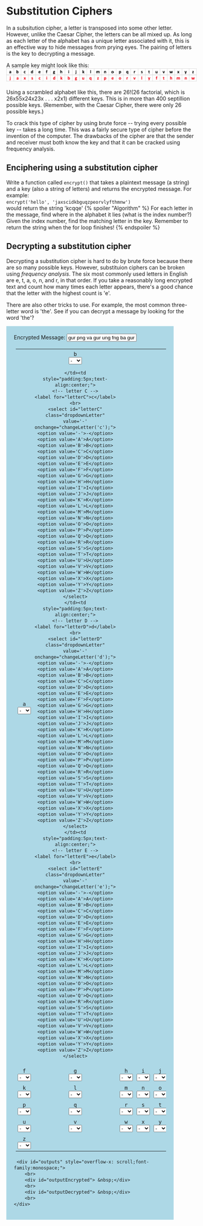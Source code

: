 # Substitution Ciphers
In a subsitution cipher, a letter is transposed into some other letter. However, unlike the Caesar Cipher, the letters can be all mixed up. As long as each letter of the alphabet has a unique letter associated with it, this is an effective way to hide messages from prying eyes. The pairing of letters is the key to decrypting a message.

A sample key might look like this:
![Koch depth 0](https://raw.githubusercontent.com/martybillingsley/images/master/subCipherKey.png) <br><br>
Using a scrambled alphabet like this, there are 26!(26 factorial, which is 26x55x24x23x . . . x2x1) different keys. This is in more than 400 septillion possible keys. (Remember, with the Caesar Cipher, there were only 26 possible keys.)

To crack this type of cipher by using brute force -- trying every possible key -- takes a long time.  This was a fairly secure type of cipher before the invention of the computer. The drawbacks of the cipher are that the sender and receiver must both know the key and that it can be cracked using frequency analysis.
<br>

## Enciphering using a substitution cipher
Write a function called `encrypt()` that takes a plaintext message (a string) and a key (also a string of letters) and returns the encrypted message.  For example:<br>
`encrypt('hello', 'jaxscidkbguqzpeorvlyfthmnw')` <br>
would return the string 'kcqqe'
{% spoiler "Algorithm" %}
For each letter in the message, find where in the alphabet it lies (what is the index number?)
Given the index number, find the matching letter in the key.
Remember to return the string when the for loop finishes!
{% endspoiler %}<br>


## Decrypting a substitution cipher
Decrypting a substitution cipher is hard to do by brute force because there are so many possible keys. However, substituion ciphers can be broken using *frequency analysis*. The six most commonly used letters in English are e, t, a, o, n, and r, in that order. If you take a reasonably long encrypted text and count how many times each letter appears, there's a good chance that the letter with the highest count is 'e'.

There are also other tricks to use. For example, the most common three-letter word is 'the'. See if you can decrypt a message by looking for the word 'the'?


<div style="background-color:lightblue; padding:20px; width:80%;">
	Encrypted Message: 
	<input id="textInput3" type="text" value="gur png va gur ung fng ba gur avpr kuvgr furrg" style="overflow-x: scroll;"><br>
	<table style="padding:5px;text-align:center;font-family: monospace;">
		<tr><td style="padding:5px;text-align:center;text-align:center;">
	<!-- letter A -->
	<label for="letterA">a</label><br>
	<select id="letterA" class="dropdownLetter" value='-' onchange="changeLetter('a');">
	<option value='-'>-</option>
    <option value='A'>A</option>
    <option value='B'>B</option>
    <option value='C'>C</option>
    <option value='D'>D</option>
    <option value='E'>E</option>
    <option value='F'>F</option>
    <option value='G'>G</option>
    <option value='H'>H</option>
    <option value='I'>I</option>
    <option value='J'>J</option>
    <option value='K'>K</option>
    <option value='L'>L</option>
    <option value='M'>M</option>
    <option value='N'>N</option>
    <option value='O'>O</option>
    <option value='P'>P</option>
    <option value='Q'>Q</option>
    <option value='R'>R</option>
    <option value='S'>S</option>
    <option value='T'>T</option>
    <option value='U'>U</option>
    <option value='V'>V</option>
    <option value='W'>W</option>
    <option value='X'>X</option>
    <option value='Y'>Y</option>
    <option value='Z'>Z</option>
    </select>
	</td><td style="padding:5px;text-align:center;text-align:center;">
    <!-- letter B -->
	<label for="letterB">b</label><br>
	<select id="letterB" class="dropdownLetter" value='-' onchange="changeLetter('b');">
	<option value='-'>-</option>
    <option value='A'>A</option>
    <option value='B'>B</option>
    <option value='C'>C</option>
    <option value='D'>D</option>
    <option value='E'>E</option>
    <option value='F'>F</option>
    <option value='G'>G</option>
    <option value='H'>H</option>
    <option value='I'>I</option>
    <option value='J'>J</option>
    <option value='K'>K</option>
    <option value='L'>L</option>
    <option value='M'>M</option>
    <option value='N'>N</option>
    <option value='O'>O</option>
    <option value='P'>P</option>
    <option value='Q'>Q</option>
    <option value='R'>R</option>
    <option value='S'>S</option>
    <option value='T'>T</option>
    <option value='U'>U</option>
    <option value='V'>V</option>
    <option value='W'>W</option>
    <option value='X'>X</option>
    <option value='Y'>Y</option>
    <option value='Z'>Z</option>
    </select>

	</td><td style="padding:5px;text-align:center;">
    <!-- letter C -->
	<label for="letterC">c</label><br>
	<select id="letterC" class="dropdownLetter" value='-' onchange="changeLetter('c');">
	<option value='-'>-</option>
    <option value='A'>A</option>
    <option value='B'>B</option>
    <option value='C'>C</option>
    <option value='D'>D</option>
    <option value='E'>E</option>
    <option value='F'>F</option>
    <option value='G'>G</option>
    <option value='H'>H</option>
    <option value='I'>I</option>
    <option value='J'>J</option>
    <option value='K'>K</option>
    <option value='L'>L</option>
    <option value='M'>M</option>
    <option value='N'>N</option>
    <option value='O'>O</option>
    <option value='P'>P</option>
    <option value='Q'>Q</option>
    <option value='R'>R</option>
    <option value='S'>S</option>
    <option value='T'>T</option>
    <option value='U'>U</option>
    <option value='V'>V</option>
    <option value='W'>W</option>
    <option value='X'>X</option>
    <option value='Y'>Y</option>
    <option value='Z'>Z</option>
    </select>
	</td><td style="padding:5px;text-align:center;">
    <!-- letter D -->
	<label for="letterD">d</label><br>
	<select id="letterD" class="dropdownLetter" value='-' onchange="changeLetter('d');">
	<option value='-'>-</option>
    <option value='A'>A</option>
    <option value='B'>B</option>
    <option value='C'>C</option>
    <option value='D'>D</option>
    <option value='E'>E</option>
    <option value='F'>F</option>
    <option value='G'>G</option>
    <option value='H'>H</option>
    <option value='I'>I</option>
    <option value='J'>J</option>
    <option value='K'>K</option>
    <option value='L'>L</option>
    <option value='M'>M</option>
    <option value='N'>N</option>
    <option value='O'>O</option>
    <option value='P'>P</option>
    <option value='Q'>Q</option>
    <option value='R'>R</option>
    <option value='S'>S</option>
    <option value='T'>T</option>
    <option value='U'>U</option>
    <option value='V'>V</option>
    <option value='W'>W</option>
    <option value='X'>X</option>
    <option value='Y'>Y</option>
    <option value='Z'>Z</option>
    </select>
	</td><td style="padding:5px;text-align:center;">
    <!-- letter E -->
	<label for="letterE">e</label><br>
	<select id="letterE" class="dropdownLetter" value='-' onchange="changeLetter('e');">
	<option value='-'>-</option>
    <option value='A'>A</option>
    <option value='B'>B</option>
    <option value='C'>C</option>
    <option value='D'>D</option>
    <option value='E'>E</option>
    <option value='F'>F</option>
    <option value='G'>G</option>
    <option value='H'>H</option>
    <option value='I'>I</option>
    <option value='J'>J</option>
    <option value='K'>K</option>
    <option value='L'>L</option>
    <option value='M'>M</option>
    <option value='N'>N</option>
    <option value='O'>O</option>
    <option value='P'>P</option>
    <option value='Q'>Q</option>
    <option value='R'>R</option>
    <option value='S'>S</option>
    <option value='T'>T</option>
    <option value='U'>U</option>
    <option value='V'>V</option>
    <option value='W'>W</option>
    <option value='X'>X</option>
    <option value='Y'>Y</option>
    <option value='Z'>Z</option>
    </select>
</td></tr>
<tr><td style="padding:5px;text-align:center;">
    <!-- letter F -->
	<label for="letterF">f</label><br>
	<select id="letterF" class="dropdownLetter" value='-' onchange="changeLetter('f');">
	<option value='-'>-</option>
    <option value='A'>A</option>
    <option value='B'>B</option>
    <option value='C'>C</option>
    <option value='D'>D</option>
    <option value='E'>E</option>
    <option value='F'>F</option>
    <option value='G'>G</option>
    <option value='H'>H</option>
    <option value='I'>I</option>
    <option value='J'>J</option>
    <option value='K'>K</option>
    <option value='L'>L</option>
    <option value='M'>M</option>
    <option value='N'>N</option>
    <option value='O'>O</option>
    <option value='P'>P</option>
    <option value='Q'>Q</option>
    <option value='R'>R</option>
    <option value='S'>S</option>
    <option value='T'>T</option>
    <option value='U'>U</option>
    <option value='V'>V</option>
    <option value='W'>W</option>
    <option value='X'>X</option>
    <option value='Y'>Y</option>
    <option value='Z'>Z</option>
    </select>
</td><td style="padding:5px;text-align:center;">
    <!-- letter G -->
	<label for="letterG">g</label><br>
	<select id="letterG" class="dropdownLetter" value='-' onchange="changeLetter('g');">
	<option value='-'>-</option>
    <option value='A'>A</option>
    <option value='B'>B</option>
    <option value='C'>C</option>
    <option value='D'>D</option>
    <option value='E'>E</option>
    <option value='F'>F</option>
    <option value='G'>G</option>
    <option value='H'>H</option>
    <option value='I'>I</option>
    <option value='J'>J</option>
    <option value='K'>K</option>
    <option value='L'>L</option>
    <option value='M'>M</option>
    <option value='N'>N</option>
    <option value='O'>O</option>
    <option value='P'>P</option>
    <option value='Q'>Q</option>
    <option value='R'>R</option>
    <option value='S'>S</option>
    <option value='T'>T</option>
    <option value='U'>U</option>
    <option value='V'>V</option>
    <option value='W'>W</option>
    <option value='X'>X</option>
    <option value='Y'>Y</option>
    <option value='Z'>Z</option>
    </select>
</td><td style="padding:5px;text-align:center;">
    <!-- letter H -->
	<label for="letterH">h</label><br>
	<select id="letterH" class="dropdownLetter" value='-' onchange="changeLetter('h');">
	<option value='-'>-</option>
    <option value='A'>A</option>
    <option value='B'>B</option>
    <option value='C'>C</option>
    <option value='D'>D</option>
    <option value='E'>E</option>
    <option value='F'>F</option>
    <option value='G'>G</option>
    <option value='H'>H</option>
    <option value='I'>I</option>
    <option value='J'>J</option>
    <option value='K'>K</option>
    <option value='L'>L</option>
    <option value='M'>M</option>
    <option value='N'>N</option>
    <option value='O'>O</option>
    <option value='P'>P</option>
    <option value='Q'>Q</option>
    <option value='R'>R</option>
    <option value='S'>S</option>
    <option value='T'>T</option>
    <option value='U'>U</option>
    <option value='V'>V</option>
    <option value='W'>W</option>
    <option value='X'>X</option>
    <option value='Y'>Y</option>
    <option value='Z'>Z</option>
    </select>
</td><td style="padding:5px;text-align:center;">
    <!-- letter I -->
	<label for="letterI">i</label><br>
	<select id="letterI" class="dropdownLetter" value='-' onchange="changeLetter('i');">
	<option value='-'>-</option>
    <option value='A'>A</option>
    <option value='B'>B</option>
    <option value='C'>C</option>
    <option value='D'>D</option>
    <option value='E'>E</option>
    <option value='F'>F</option>
    <option value='G'>G</option>
    <option value='H'>H</option>
    <option value='I'>I</option>
    <option value='J'>J</option>
    <option value='K'>K</option>
    <option value='L'>L</option>
    <option value='M'>M</option>
    <option value='N'>N</option>
    <option value='O'>O</option>
    <option value='P'>P</option>
    <option value='Q'>Q</option>
    <option value='R'>R</option>
    <option value='S'>S</option>
    <option value='T'>T</option>
    <option value='U'>U</option>
    <option value='V'>V</option>
    <option value='W'>W</option>
    <option value='X'>X</option>
    <option value='Y'>Y</option>
    <option value='Z'>Z</option>
    </select>
</td><td style="padding:5px;text-align:center;">
    <!-- letter J -->
	<label for="letterJ">j</label><br>
	<select id="letterJ" class="dropdownLetter" value='-' onchange="changeLetter('j');">
	<option value='-'>-</option>
    <option value='A'>A</option>
    <option value='B'>B</option>
    <option value='C'>C</option>
    <option value='D'>D</option>
    <option value='E'>E</option>
    <option value='F'>F</option>
    <option value='G'>G</option>
    <option value='H'>H</option>
    <option value='I'>I</option>
    <option value='J'>J</option>
    <option value='K'>K</option>
    <option value='L'>L</option>
    <option value='M'>M</option>
    <option value='N'>N</option>
    <option value='O'>O</option>
    <option value='P'>P</option>
    <option value='Q'>Q</option>
    <option value='R'>R</option>
    <option value='S'>S</option>
    <option value='T'>T</option>
    <option value='U'>U</option>
    <option value='V'>V</option>
    <option value='W'>W</option>
    <option value='X'>X</option>
    <option value='Y'>Y</option>
    <option value='Z'>Z</option>
    </select>
</td></tr>
<tr><td style="padding:5px;text-align:center;">
    <!-- letter K -->
	<label for="letterK">k</label><br>
	<select id="letterK" class="dropdownLetter" value='-' onchange="changeLetter('k');">
	<option value='-'>-</option>
    <option value='A'>A</option>
    <option value='B'>B</option>
    <option value='C'>C</option>
    <option value='D'>D</option>
    <option value='E'>E</option>
    <option value='F'>F</option>
    <option value='G'>G</option>
    <option value='H'>H</option>
    <option value='I'>I</option>
    <option value='J'>J</option>
    <option value='K'>K</option>
    <option value='L'>L</option>
    <option value='M'>M</option>
    <option value='N'>N</option>
    <option value='O'>O</option>
    <option value='P'>P</option>
    <option value='Q'>Q</option>
    <option value='R'>R</option>
    <option value='S'>S</option>
    <option value='T'>T</option>
    <option value='U'>U</option>
    <option value='V'>V</option>
    <option value='W'>W</option>
    <option value='X'>X</option>
    <option value='Y'>Y</option>
    <option value='Z'>Z</option>
    </select>
</td><td style="padding:5px;text-align:center;">
    <!-- letter L -->
	<label for="letterL">l</label><br>
	<select id="letterL" class="dropdownLetter" value='-' onchange="changeLetter('l');">
	<option value='-'>-</option>
    <option value='A'>A</option>
    <option value='B'>B</option>
    <option value='C'>C</option>
    <option value='D'>D</option>
    <option value='E'>E</option>
    <option value='F'>F</option>
    <option value='G'>G</option>
    <option value='H'>H</option>
    <option value='I'>I</option>
    <option value='J'>J</option>
    <option value='K'>K</option>
    <option value='L'>L</option>
    <option value='M'>M</option>
    <option value='N'>N</option>
    <option value='O'>O</option>
    <option value='P'>P</option>
    <option value='Q'>Q</option>
    <option value='R'>R</option>
    <option value='S'>S</option>
    <option value='T'>T</option>
    <option value='U'>U</option>
    <option value='V'>V</option>
    <option value='W'>W</option>
    <option value='X'>X</option>
    <option value='Y'>Y</option>
    <option value='Z'>Z</option>
    </select>
</td><td style="padding:5px;text-align:center;">
    <!-- letter M -->
	<label for="letterM">m</label><br>
	<select id="letterM" class="dropdownLetter" value='-' onchange="changeLetter('m');">
	<option value='-'>-</option>
    <option value='A'>A</option>
    <option value='B'>B</option>
    <option value='C'>C</option>
    <option value='D'>D</option>
    <option value='E'>E</option>
    <option value='F'>F</option>
    <option value='G'>G</option>
    <option value='H'>H</option>
    <option value='I'>I</option>
    <option value='J'>J</option>
    <option value='K'>K</option>
    <option value='L'>L</option>
    <option value='M'>M</option>
    <option value='N'>N</option>
    <option value='O'>O</option>
    <option value='P'>P</option>
    <option value='Q'>Q</option>
    <option value='R'>R</option>
    <option value='S'>S</option>
    <option value='T'>T</option>
    <option value='U'>U</option>
    <option value='V'>V</option>
    <option value='W'>W</option>
    <option value='X'>X</option>
    <option value='Y'>Y</option>
    <option value='Z'>Z</option>
    </select>
</td><td style="padding:5px;text-align:center;">
    <!-- letter N -->
	<label for="letterN">n</label><br>
	<select id="letterN" class="dropdownLetter" value='-' onchange="changeLetter('n');">
	<option value='-'>-</option>
    <option value='A'>A</option>
    <option value='B'>B</option>
    <option value='C'>C</option>
    <option value='D'>D</option>
    <option value='E'>E</option>
    <option value='F'>F</option>
    <option value='G'>G</option>
    <option value='H'>H</option>
    <option value='I'>I</option>
    <option value='J'>J</option>
    <option value='K'>K</option>
    <option value='L'>L</option>
    <option value='M'>M</option>
    <option value='N'>N</option>
    <option value='O'>O</option>
    <option value='P'>P</option>
    <option value='Q'>Q</option>
    <option value='R'>R</option>
    <option value='S'>S</option>
    <option value='T'>T</option>
    <option value='U'>U</option>
    <option value='V'>V</option>
    <option value='W'>W</option>
    <option value='X'>X</option>
    <option value='Y'>Y</option>
    <option value='Z'>Z</option>
    </select>
</td><td style="padding:5px;text-align:center;">
    <!-- letter O -->
	<label for="letterO">o</label><br>
	<select id="letterO" class="dropdownLetter" value='-' onchange="changeLetter('o');">
	<option value='-'>-</option>
    <option value='A'>A</option>
    <option value='B'>B</option>
    <option value='C'>C</option>
    <option value='D'>D</option>
    <option value='E'>E</option>
    <option value='F'>F</option>
    <option value='G'>G</option>
    <option value='H'>H</option>
    <option value='I'>I</option>
    <option value='J'>J</option>
    <option value='K'>K</option>
    <option value='L'>L</option>
    <option value='M'>M</option>
    <option value='N'>N</option>
    <option value='O'>O</option>
    <option value='P'>P</option>
    <option value='Q'>Q</option>
    <option value='R'>R</option>
    <option value='S'>S</option>
    <option value='T'>T</option>
    <option value='U'>U</option>
    <option value='V'>V</option>
    <option value='W'>W</option>
    <option value='X'>X</option>
    <option value='Y'>Y</option>
    <option value='Z'>Z</option>
    </select>
</td></tr>
<tr><td style="padding:5px;text-align:center;">
    <!-- letter P -->
	<label for="letterP">p</label><br>
	<select id="letterP" class="dropdownLetter" value='-' onchange="changeLetter('p');">
	<option value='-'>-</option>
    <option value='A'>A</option>
    <option value='B'>B</option>
    <option value='C'>C</option>
    <option value='D'>D</option>
    <option value='E'>E</option>
    <option value='F'>F</option>
    <option value='G'>G</option>
    <option value='H'>H</option>
    <option value='I'>I</option>
    <option value='J'>J</option>
    <option value='K'>K</option>
    <option value='L'>L</option>
    <option value='M'>M</option>
    <option value='N'>N</option>
    <option value='O'>O</option>
    <option value='P'>P</option>
    <option value='Q'>Q</option>
    <option value='R'>R</option>
    <option value='S'>S</option>
    <option value='T'>T</option>
    <option value='U'>U</option>
    <option value='V'>V</option>
    <option value='W'>W</option>
    <option value='X'>X</option>
    <option value='Y'>Y</option>
    <option value='Z'>Z</option>
    </select>
</td><td style="padding:5px;text-align:center;">
    <!-- letter Q -->
	<label for="letterQ">q</label><br>
	<select id="letterQ" class="dropdownLetter" value='-' onchange="changeLetter('q');">
	<option value='-'>-</option>
    <option value='A'>A</option>
    <option value='B'>B</option>
    <option value='C'>C</option>
    <option value='D'>D</option>
    <option value='E'>E</option>
    <option value='F'>F</option>
    <option value='G'>G</option>
    <option value='H'>H</option>
    <option value='I'>I</option>
    <option value='J'>J</option>
    <option value='K'>K</option>
    <option value='L'>L</option>
    <option value='M'>M</option>
    <option value='N'>N</option>
    <option value='O'>O</option>
    <option value='P'>P</option>
    <option value='Q'>Q</option>
    <option value='R'>R</option>
    <option value='S'>S</option>
    <option value='T'>T</option>
    <option value='U'>U</option>
    <option value='V'>V</option>
    <option value='W'>W</option>
    <option value='X'>X</option>
    <option value='Y'>Y</option>
    <option value='Z'>Z</option>
    </select>
</td><td style="padding:5px;text-align:center;">
    <!-- letter R -->
	<label for="letterR">r</label><br>
	<select id="letterR" class="dropdownLetter" value='-' onchange="changeLetter('r');">
	<option value='-'>-</option>
    <option value='A'>A</option>
    <option value='B'>B</option>
    <option value='C'>C</option>
    <option value='D'>D</option>
    <option value='E'>E</option>
    <option value='F'>F</option>
    <option value='G'>G</option>
    <option value='H'>H</option>
    <option value='I'>I</option>
    <option value='J'>J</option>
    <option value='K'>K</option>
    <option value='L'>L</option>
    <option value='M'>M</option>
    <option value='N'>N</option>
    <option value='O'>O</option>
    <option value='P'>P</option>
    <option value='Q'>Q</option>
    <option value='R'>R</option>
    <option value='S'>S</option>
    <option value='T'>T</option>
    <option value='U'>U</option>
    <option value='V'>V</option>
    <option value='W'>W</option>
    <option value='X'>X</option>
    <option value='Y'>Y</option>
    <option value='Z'>Z</option>
    </select>
</td><td style="padding:5px;text-align:center;">
    <!-- letter S -->
	<label for="letterS">s</label><br>
	<select id="letterS" class="dropdownLetter" value='-' onchange="changeLetter('s');">
	<option value='-'>-</option>
    <option value='A'>A</option>
    <option value='B'>B</option>
    <option value='C'>C</option>
    <option value='D'>D</option>
    <option value='E'>E</option>
    <option value='F'>F</option>
    <option value='G'>G</option>
    <option value='H'>H</option>
    <option value='I'>I</option>
    <option value='J'>J</option>
    <option value='K'>K</option>
    <option value='L'>L</option>
    <option value='M'>M</option>
    <option value='N'>N</option>
    <option value='O'>O</option>
    <option value='P'>P</option>
    <option value='Q'>Q</option>
    <option value='R'>R</option>
    <option value='S'>S</option>
    <option value='T'>T</option>
    <option value='U'>U</option>
    <option value='V'>V</option>
    <option value='W'>W</option>
    <option value='X'>X</option>
    <option value='Y'>Y</option>
    <option value='Z'>Z</option>
    </select>
</td><td style="padding:5px;text-align:center;">
    <!-- letter T -->
	<label for="letterT">t</label><br>
	<select id="letterT" class="dropdownLetter" value='-' onchange="changeLetter('t');">
	<option value='-'>-</option>
    <option value='A'>A</option>
    <option value='B'>B</option>
    <option value='C'>C</option>
    <option value='D'>D</option>
    <option value='E'>E</option>
    <option value='F'>F</option>
    <option value='G'>G</option>
    <option value='H'>H</option>
    <option value='I'>I</option>
    <option value='J'>J</option>
    <option value='K'>K</option>
    <option value='L'>L</option>
    <option value='M'>M</option>
    <option value='N'>N</option>
    <option value='O'>O</option>
    <option value='P'>P</option>
    <option value='Q'>Q</option>
    <option value='R'>R</option>
    <option value='S'>S</option>
    <option value='T'>T</option>
    <option value='U'>U</option>
    <option value='V'>V</option>
    <option value='W'>W</option>
    <option value='X'>X</option>
    <option value='Y'>Y</option>
    <option value='Z'>Z</option>
    </select>
</td></tr>
<tr><td style="padding:5px;text-align:center;">
   	<!-- letter U -->
	<label for="letterU">u</label><br>
	<select id="letterU" class="dropdownLetter" value='-' onchange="changeLetter('u');">
	<option value='-'>-</option>
    <option value='A'>A</option>
    <option value='B'>B</option>
    <option value='C'>C</option>
    <option value='D'>D</option>
    <option value='E'>E</option>
    <option value='F'>F</option>
    <option value='G'>G</option>
    <option value='H'>H</option>
    <option value='I'>I</option>
    <option value='J'>J</option>
    <option value='K'>K</option>
    <option value='L'>L</option>
    <option value='M'>M</option>
    <option value='N'>N</option>
    <option value='O'>O</option>
    <option value='P'>P</option>
    <option value='Q'>Q</option>
    <option value='R'>R</option>
    <option value='S'>S</option>
    <option value='T'>T</option>
    <option value='U'>U</option>
    <option value='V'>V</option>
    <option value='W'>W</option>
    <option value='X'>X</option>
    <option value='Y'>Y</option>
    <option value='Z'>Z</option>
    </select>
</td><td style="padding:5px;text-align:center;">
   	<!-- letter V -->
	<label for="letterV">v</label><br>
	<select id="letterV" class="dropdownLetter" value='-' onchange="changeLetter('v');">
	<option value='-'>-</option>
    <option value='A'>A</option>
    <option value='B'>B</option>
    <option value='C'>C</option>
    <option value='D'>D</option>
    <option value='E'>E</option>
    <option value='F'>F</option>
    <option value='G'>G</option>
    <option value='H'>H</option>
    <option value='I'>I</option>
    <option value='J'>J</option>
    <option value='K'>K</option>
    <option value='L'>L</option>
    <option value='M'>M</option>
    <option value='N'>N</option>
    <option value='O'>O</option>
    <option value='P'>P</option>
    <option value='Q'>Q</option>
    <option value='R'>R</option>
    <option value='S'>S</option>
    <option value='T'>T</option>
    <option value='U'>U</option>
    <option value='V'>V</option>
    <option value='W'>W</option>
    <option value='X'>X</option>
    <option value='Y'>Y</option>
    <option value='Z'>Z</option>
    </select>
</td><td style="padding:5px;text-align:center;">
   	<!-- letter W -->
	<label for="letterW">w</label><br>
	<select id="letterW" class="dropdownLetter" value='-' onchange="changeLetter('w');">
	<option value='-'>-</option>
    <option value='A'>A</option>
    <option value='B'>B</option>
    <option value='C'>C</option>
    <option value='D'>D</option>
    <option value='E'>E</option>
    <option value='F'>F</option>
    <option value='G'>G</option>
    <option value='H'>H</option>
    <option value='I'>I</option>
    <option value='J'>J</option>
    <option value='K'>K</option>
    <option value='L'>L</option>
    <option value='M'>M</option>
    <option value='N'>N</option>
    <option value='O'>O</option>
    <option value='P'>P</option>
    <option value='Q'>Q</option>
    <option value='R'>R</option>
    <option value='S'>S</option>
    <option value='T'>T</option>
    <option value='U'>U</option>
    <option value='V'>V</option>
    <option value='W'>W</option>
    <option value='X'>X</option>
    <option value='Y'>Y</option>
    <option value='Z'>Z</option>
    </select>
</td><td style="padding:5px;text-align:center;">
   	<!-- letter X -->
	<label for="letterX">x</label><br>
	<select id="letterX" class="dropdownLetter" value='-' onchange="changeLetter('x');">
	<option value='-'>-</option>
    <option value='A'>A</option>
    <option value='B'>B</option>
    <option value='C'>C</option>
    <option value='D'>D</option>
    <option value='E'>E</option>
    <option value='F'>F</option>
    <option value='G'>G</option>
    <option value='H'>H</option>
    <option value='I'>I</option>
    <option value='J'>J</option>
    <option value='K'>K</option>
    <option value='L'>L</option>
    <option value='M'>M</option>
    <option value='N'>N</option>
    <option value='O'>O</option>
    <option value='P'>P</option>
    <option value='Q'>Q</option>
    <option value='R'>R</option>
    <option value='S'>S</option>
    <option value='T'>T</option>
    <option value='U'>U</option>
    <option value='V'>V</option>
    <option value='W'>W</option>
    <option value='X'>X</option>
    <option value='Y'>Y</option>
    <option value='Z'>Z</option>
    </select>
</td><td style="padding:5px;text-align:center;">
    <!-- letter Y -->
	<label for="letterY">y</label><br>
	<select id="letterY" class="dropdownLetter" value='-' onchange="changeLetter('y');">
	<option value='-'>-</option>
    <option value='A'>A</option>
    <option value='B'>B</option>
    <option value='C'>C</option>
    <option value='D'>D</option>
    <option value='E'>E</option>
    <option value='F'>F</option>
    <option value='G'>G</option>
    <option value='H'>H</option>
    <option value='I'>I</option>
    <option value='J'>J</option>
    <option value='K'>K</option>
    <option value='L'>L</option>
    <option value='M'>M</option>
    <option value='N'>N</option>
    <option value='O'>O</option>
    <option value='P'>P</option>
    <option value='Q'>Q</option>
    <option value='R'>R</option>
    <option value='S'>S</option>
    <option value='T'>T</option>
    <option value='U'>U</option>
    <option value='V'>V</option>
    <option value='W'>W</option>
    <option value='X'>X</option>
    <option value='Y'>Y</option>
    <option value='Z'>Z</option>
    </select>
</td></tr>
<tr><td style="padding:5px;text-align:center;">
   	<!-- letter Z -->
	<label for="letterZ">z</label><br>
	<select id="letterZ" class="dropdownLetter" value='-' onchange="changeLetter('z');">
	<option value='-'>-</option>
    <option value='A'>A</option>
    <option value='B'>B</option>
    <option value='C'>C</option>
    <option value='D'>D</option>
    <option value='E'>E</option>
    <option value='F'>F</option>
    <option value='G'>G</option>
    <option value='H'>H</option>
    <option value='I'>I</option>
    <option value='J'>J</option>
    <option value='K'>K</option>
    <option value='L'>L</option>
    <option value='M'>M</option>
    <option value='N'>N</option>
    <option value='O'>O</option>
    <option value='P'>P</option>
    <option value='Q'>Q</option>
    <option value='R'>R</option>
    <option value='S'>S</option>
    <option value='T'>T</option>
    <option value='U'>U</option>
    <option value='V'>V</option>
    <option value='W'>W</option>
    <option value='X'>X</option>
    <option value='Y'>Y</option>
    <option value='Z'>Z</option>
    </select>
</td><td></td><td></td><td></td><td></td>
</tr></table>
 
	 <div id="outputs" style="overflow-x: scroll;font-family:monospace;">
	 	<br>
		<div id="outputEncrypted"> &nbsp;</div>
		<br>
		<div id="outputDecrypted"> &nbsp;</div>
		<br>
	</div>
</div>

<script>
	function checkDuplicates(curLtr){
		alphabet = "abcdefghijklmnopqrstuvwxyz";
		for (var i=0; i<26;i++){
			otherLtr = alphabet[i];
			console.log("cur: " + curLtr + " other: "+otherLtr+" lookup: "+letterLookup(otherLtr));
			if (curLtr == letterLookup(otherLtr).toLowerCase()){
				resetLetterSelect(otherLtr);
			}
		}
	}
	function resetLetterSelect(ltr){
		switch (ltr){
			case 'a':
				document.getElementById('letterA').value = '-';
				break;
			case 'b':
				document.getElementById('letterB').value = '-';
				break;
			case 'c':
				document.getElementById('letterC').value = '-';
				break;
			case 'd':
				document.getElementById('letterD').value = '-';
				break;
			case 'e':
				document.getElementById('letterE').value = '-';
				break;
			case 'f':
				document.getElementById('letterF').value = '-';
				break;
			case 'g':
				document.getElementById('letterG').value = '-';
				break;
			case 'h':
				document.getElementById('letterH').value = '-';
				break;
			case 'i':
				document.getElementById('letterI').value = '-';
				break;
			case 'j':
				document.getElementById('letterJ').value = '-';
				break;
			case 'k':
				document.getElementById('letterK').value = '-';
				break;
			case 'l':
				document.getElementById('letterL').value = '-';
				break;
			case 'm':
				document.getElementById('letterM').value = '-';
				break;
			case 'n':
				document.getElementById('letterN').value = '-';
				break;
			case 'o':
				document.getElementById('letterO').value = '-';
				break;
			case 'p':
				document.getElementById('letterP').value = '-';
				break;
			case 'q':
				document.getElementById('letterQ').value = '-';
				break;
			case 'r':
				document.getElementById('letterR').value = '-';
				break;
			case 's':
				document.getElementById('letterS').value = '-';
				break;
			case 't':
				document.getElementById('letterT').value = '-';
				break;
			case 'u':
				document.getElementById('letterU').value = '-';
				break;
			case 'v':
				document.getElementById('letterV').value = '-';
				break;
			case 'w':
				document.getElementById('letterW').value = '-';
				break;
			case 'x':
				document.getElementById('letterX').value = '-';
				break;
			case 'y':
				document.getElementById('letterY').value = '-';
				break;
			case 'z':
				document.getElementById('letterZ').value = '-';
				break;
			default:
				newLtr = oldLtr;
		}
		return (newLtr);
	}
	function letterLookup(oldLtr){
		var newLtr;
		switch (oldLtr){
			case 'a':
				newLtr = document.getElementById('letterA').value;
				break;
			case 'b':
				newLtr = document.getElementById('letterB').value;
				break;
			case 'c':
				newLtr = document.getElementById('letterC').value;
				break;
			case 'd':
				newLtr = document.getElementById('letterD').value;
				break;
			case 'e':
				newLtr = document.getElementById('letterE').value;
				break;
			case 'f':
				newLtr = document.getElementById('letterF').value;
				break;
			case 'g':
				newLtr = document.getElementById('letterG').value;
				break;
			case 'h':
				newLtr = document.getElementById('letterH').value;
				break;
			case 'i':
				newLtr = document.getElementById('letterI').value;
				break;
			case 'j':
				newLtr = document.getElementById('letterJ').value;
				break;
			case 'k':
				newLtr = document.getElementById('letterK').value;
				break;
			case 'l':
				newLtr = document.getElementById('letterL').value;
				break;
			case 'm':
				newLtr = document.getElementById('letterM').value;
				break;
			case 'n':
				newLtr = document.getElementById('letterN').value;
				break;
			case 'o':
				newLtr = document.getElementById('letterO').value;
				break;
			case 'p':
				newLtr = document.getElementById('letterP').value;
				break;
			case 'q':
				newLtr = document.getElementById('letterQ').value;
				break;
			case 'r':
				newLtr = document.getElementById('letterR').value;
				break;
			case 's':
				newLtr = document.getElementById('letterS').value;
				break;
			case 't':
				newLtr = document.getElementById('letterT').value;
				break;
			case 'u':
				newLtr = document.getElementById('letterU').value;
				break;
			case 'v':
				newLtr = document.getElementById('letterV').value;
				break;
			case 'w':
				newLtr = document.getElementById('letterW').value;
				break;
			case 'x':
				newLtr = document.getElementById('letterX').value;
				break;
			case 'y':
				newLtr = document.getElementById('letterY').value;
				break;
			case 'z':
				newLtr = document.getElementById('letterZ').value;
				break;
			default:
				newLtr = oldLtr;
		}
		return (newLtr);
	}

	function changeLetter(oldLtr){
		var oldMsg = document.getElementById('textInput3').value;
		checkDuplicates(oldLtr);
		var newMsg='';
		var newLtr = letterLookup(oldLtr);
		for (var i = 0; i < oldMsg.length; i++) {
  			newMsg += letterLookup(oldMsg.charAt(i));
		}
		console.log(oldLtr+'->'+newLtr);
		console.log(newMsg)
		document.getElementById("outputEncrypted").innerText = oldMsg;
		document.getElementById("outputDecrypted").innerText = newMsg;
	}
	changeLetter('letterA');

</script>

